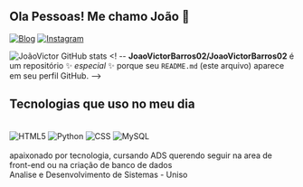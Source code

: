 ## Ola Pessoas! Me chamo João 👋
[![Blog](https://img.shields.io/badge/LinkedIn-0077B5?style=for-the-badge&logo=linkedin&logoColor=white)](https://www.linkedin.com/in/joao-victor-barros-b731b6266/)
[![Instagram](https://img.shields.io/badge/Instagram-E4405F?style=for-the-badge&logo=instagram&logoColor=white)](https://www.instagram.com/__eojaoo__/)

![JoãoVictor GitHub stats](https://github-readme-stats.vercel.app/api?username=JoaoVictorBarros02&show_icons=true&theme=dracula)
<! --
**JoaoVictorBarros02/JoaoVictorBarros02** é um repositório ✨ _especial_ ✨ porque seu `README.md` (este arquivo) aparece em seu perfil GitHub.
-->
## Tecnologias que uso no meu dia 

<div style="display: inline_block"><br/>
  <img align="center" alt="HTML5" src="https://img.shields.io/badge/HTML5-E34F26?style=for-the-badge&logo=html5&logoColor=white" />
  <img align="center" alt="Python" src="https://img.shields.io/badge/Python-14354C?style=for-the-badge&logo=python&logoColor=white" />
  <img align="center" alt="CSS" src="https://img.shields.io/badge/CSS-239120?&style=for-the-badge&logo=css3&logoColor=white" />
  <img align="center" alt="MySQL" src="https://img.shields.io/badge/MySQL-00000F?style=for-the-badge&logo=mysql&logoColor=white" />
</div><br/>
apaixonado por tecnologia, cursando ADS querendo seguir na area de front-end ou na criação de banco de dados <br/>
Analise e Desenvolvimento de Sistemas - Uniso
